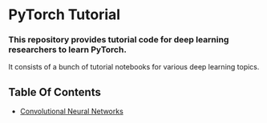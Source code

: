 # PyTorch Tutorial

### This repository provides tutorial code for deep learning researchers to learn PyTorch.

It consists of a bunch of tutorial notebooks for various deep learning topics.

## Table Of Contents

- [Convolutional Neural Networks](https://github.com/mahfujur1/pytorch-tutorial/tree/master/convolutional-neural-networks)




